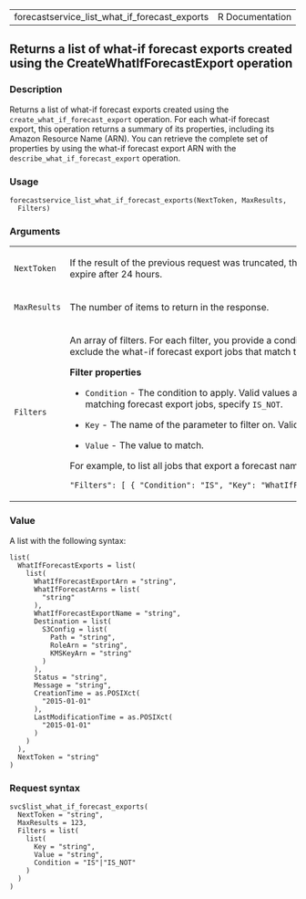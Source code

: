 <table style="width: 100%;">
<tbody>
<tr class="odd">
<td>forecastservice_list_what_if_forecast_exports</td>
<td style="text-align: right;">R Documentation</td>
</tr>
</tbody>
</table>

## Returns a list of what-if forecast exports created using the CreateWhatIfForecastExport operation

### Description

Returns a list of what-if forecast exports created using the
`create_what_if_forecast_export` operation. For each what-if forecast
export, this operation returns a summary of its properties, including
its Amazon Resource Name (ARN). You can retrieve the complete set of
properties by using the what-if forecast export ARN with the
`describe_what_if_forecast_export` operation.

### Usage

    forecastservice_list_what_if_forecast_exports(NextToken, MaxResults,
      Filters)

### Arguments

<table>
<colgroup>
<col style="width: 35%" />
<col style="width: 65%" />
</colgroup>
<tbody>
<tr class="odd">
<td><code
id="forecastservice_list_what_if_forecast_exports_:_NextToken">NextToken</code></td>
<td><p>If the result of the previous request was truncated, the response
includes a <code>NextToken</code>. To retrieve the next set of results,
use the token in the next request. Tokens expire after 24
hours.</p></td>
</tr>
<tr class="even">
<td><code
id="forecastservice_list_what_if_forecast_exports_:_MaxResults">MaxResults</code></td>
<td><p>The number of items to return in the response.</p></td>
</tr>
<tr class="odd">
<td><code
id="forecastservice_list_what_if_forecast_exports_:_Filters">Filters</code></td>
<td><p>An array of filters. For each filter, you provide a condition and
a match statement. The condition is either <code>IS</code> or
<code>IS_NOT</code>, which specifies whether to include or exclude the
what-if forecast export jobs that match the statement from the list,
respectively. The match statement consists of a key and a value.</p>
<p><strong>Filter properties</strong></p>
<ul>
<li><p><code>Condition</code> - The condition to apply. Valid values are
<code>IS</code> and <code>IS_NOT</code>. To include the forecast export
jobs that match the statement, specify <code>IS</code>. To exclude
matching forecast export jobs, specify <code>IS_NOT</code>.</p></li>
<li><p><code>Key</code> - The name of the parameter to filter on. Valid
values are <code>WhatIfForecastExportArn</code> and
<code>Status</code>.</p></li>
<li><p><code>Value</code> - The value to match.</p></li>
</ul>
<p>For example, to list all jobs that export a forecast named
<em>electricityWIFExport</em>, specify the following filter:</p>
<p><code
style="white-space: pre;">⁠"Filters": [ { "Condition": "IS", "Key": "WhatIfForecastExportArn", "Value": "arn:aws:forecast:us-west-2:&lt;acct-id&gt;:forecast/electricityWIFExport" } ]⁠</code></p></td>
</tr>
</tbody>
</table>

### Value

A list with the following syntax:

    list(
      WhatIfForecastExports = list(
        list(
          WhatIfForecastExportArn = "string",
          WhatIfForecastArns = list(
            "string"
          ),
          WhatIfForecastExportName = "string",
          Destination = list(
            S3Config = list(
              Path = "string",
              RoleArn = "string",
              KMSKeyArn = "string"
            )
          ),
          Status = "string",
          Message = "string",
          CreationTime = as.POSIXct(
            "2015-01-01"
          ),
          LastModificationTime = as.POSIXct(
            "2015-01-01"
          )
        )
      ),
      NextToken = "string"
    )

### Request syntax

    svc$list_what_if_forecast_exports(
      NextToken = "string",
      MaxResults = 123,
      Filters = list(
        list(
          Key = "string",
          Value = "string",
          Condition = "IS"|"IS_NOT"
        )
      )
    )
